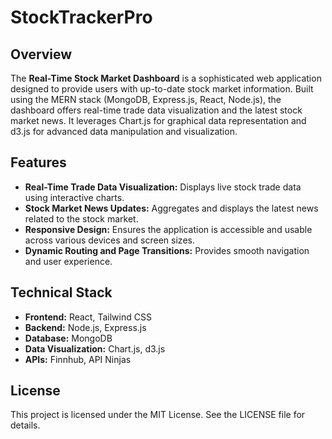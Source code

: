 # StockTrackerPro

## Overview

The **Real-Time Stock Market Dashboard** is a sophisticated web application designed to provide users with up-to-date stock market information. Built using the MERN stack (MongoDB, Express.js, React, Node.js), the dashboard offers real-time trade data visualization and the latest stock market news. It leverages Chart.js for graphical data representation and d3.js for advanced data manipulation and visualization.

## Features

- **Real-Time Trade Data Visualization:** Displays live stock trade data using interactive charts.
- **Stock Market News Updates:** Aggregates and displays the latest news related to the stock market.
- **Responsive Design:** Ensures the application is accessible and usable across various devices and screen sizes.
- **Dynamic Routing and Page Transitions:** Provides smooth navigation and user experience.

## Technical Stack

- **Frontend:** React, Tailwind CSS
- **Backend:** Node.js, Express.js
- **Database:** MongoDB
- **Data Visualization:** Chart.js, d3.js
- **APIs:** Finnhub, API Ninjas

## License

This project is licensed under the MIT License. See the LICENSE file for details.

